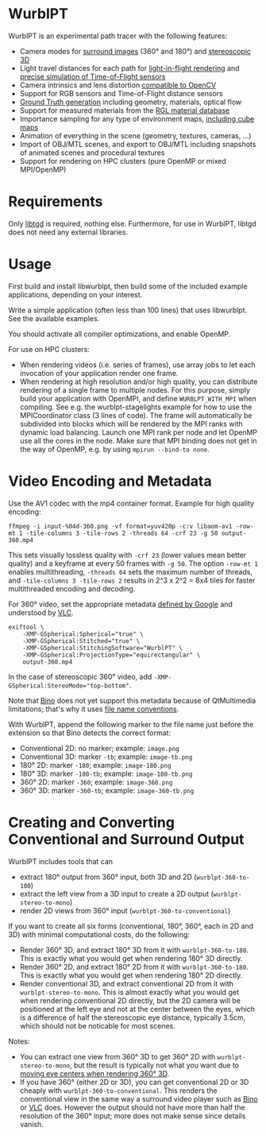 # WurblPT

WurblPT is an experimental path tracer with the following features:
- Camera modes for [surround images](https://marlam.de/wurblpt/features/rendering-surround-images/) (360° and 180°)
  and [stereoscopic 3D](https://marlam.de/wurblpt/features/stereoscopic-rendering/)
- Light travel distances for each path for [light-in-flight rendering](https://marlam.de/wurblpt/features/rendering-light-propagation/)
  and [precise simulation of Time-of-Flight sensors](https://marlam.de/wurblpt/features/simulation-of-time-of-flight-sensors/)
- Camera intrinsics and lens distortion [compatible to OpenCV](https://marlam.de/wurblpt/features/rendering-with-opencv-camera-model/)
- Support for RGB sensors and Time-of-Flight distance sensors
- [Ground Truth generation](https://marlam.de/wurblpt/features/rendering-ground-truth/) including geometry, materials, optical flow
- Support for measured materials from the [RGL material database](https://rgl.epfl.ch/materials)
- Importance sampling for any type of environment maps, [including cube maps](https://marlam.de/wurblpt/features/importance-sampling-for-cube-maps/)
- Animation of everything in the scene (geometry, textures, cameras, ...)
- Import of OBJ/MTL scenes, and export to OBJ/MTL including snapshots of animated scenes and procedural textures
- Support for rendering on HPC clusters (pure OpenMP or mixed MPI/OpenMP)


# Requirements

Only [libtgd](https://marlam.de/tgd/) is required, nothing else. Furthermore,
for use in WurblPT, libtgd does not need any external libraries.


# Usage

First build and install libwurblpt, then build some of the included example
applications, depending on your interest.

Write a simple application (often less than 100 lines) that uses libwurblpt.
See the available examples.

You should activate all compiler optimizations, and enable OpenMP.

For use on HPC clusters:
- When rendering videos (i.e. series of frames), use array jobs to let each
  invocation of your application render one frame.
- When rendering at high resolution and/or high quality, you can distribute
  rendering of a single frame to multiple nodes. For this purpose, simply build
  your application with OpenMPI, and define `WURBLPT_WITH_MPI` when compiling.
  See e.g. the wurblpt-stagelights example for how to use the MPICoordinator
  class (3 lines of code). The frame will automatically be subdivided into
  blocks which will be rendered by the MPI ranks with dynamic load balancing.
  Launch one MPI rank per node and let OpenMP use all the cores in the node.
  Make sure that MPI binding does not get in the way of OpenMP, e.g. by using
  `mpirun --bind-to none`.


# Video Encoding and Metadata

Use the AV1 codec with the mp4 container format. Example for high quality encoding:
```
ffmpeg -i input-%04d-360.png -vf format=yuv420p -c:v libaom-av1 -row-mt 1 -tile-columns 3 -tile-rows 2 -threads 64 -crf 23 -g 50 output-360.mp4
```
This sets visually lossless quality with `-crf 23` (lower values mean better
quality) and a keyframe at every 50 frames with `-g 50`. The option `-row-mt 1`
enables multithreading, `-threads 64` sets the maximum number of threads, and
`-tile-columns 3 -tile-rows 2` results in 2^3 x 2^2 = 8x4 tiles for faster
multithreaded encoding and decoding.

For 360° video, set the appropriate metadata
[defined by Google](https://github.com/google/spatial-media/blob/master/docs/spherical-video-rfc.md)
and understood by [VLC](https://www.videolan.org/vlc/).
```
exiftool \
	-XMP-GSpherical:Spherical="true" \
	-XMP-GSpherical:Stitched="true" \
	-XMP-GSpherical:StitchingSoftware="WurblPT" \
	-XMP-GSpherical:ProjectionType="equirectangular" \
	output-360.mp4
```
In the case of stereoscopic 360° video, add `-XMP-GSpherical:StereoMode="top-bottom"`.

Note that [Bino](https://bino3d.org) does not yet support this metadata because
of QtMultimedia limitations; that's why it uses [file name conventions](https://bino3d.org/bino-manual.html#file-name-conventions).

With WurblPT, append the following marker to the file name just before the extension so that Bino detects the correct format:
- Conventional 2D: no marker; example: `image.png`
- Conventional 3D: marker `-tb`; example: `image-tb.png`
- 180° 2D: marker `-180`; example: `image-180.png`
- 180° 3D: marker `-180-tb`; example: `image-180-tb.png`
- 360° 2D: marker `-360`; example: `image-360.png`
- 360° 3D: marker `-360-tb`; example: `image-360-tb.png`


# Creating and Converting Conventional and Surround Output

WurblPT includes tools that can
- extract 180° output from 360° input, both 3D and 2D (`wurblpt-360-to-180`)
- extract the left view from a 3D input to create a 2D output (`wurblpt-stereo-to-mono`)
- render 2D views from 360° input (`wurblpt-360-to-conventional`)

If you want to create all six forms (conventional, 180°, 360°, each in 2D and 3D) with minimal computational costs, do the following:
- Render 360° 3D, and extract 180° 3D from it with `wurblpt-360-to-180`.
  This is exactly what you would get when rendering 180° 3D directly.
- Render 360° 2D, and extract 180° 2D from it with `wurblpt-360-to-180`.
  This is exactly what you would get when rendering 180° 2D directly.
- Render conventional 3D, and extract conventional 2D from it with `wurblpt-stereo-to-mono`.
  This is almost exactly what you would get when rendering conventional 2D
  directly, but the 2D camera will be positioned at the left eye and not at the
  center between the eyes, which is a difference of half the stereoscopic eye
  distance, typically 3.5cm, which should not be noticable for most scenes.

Notes:
- You can extract one view from 360° 3D to get 360° 2D with `wurblpt-stereo-to-mono`,
  but the result is typically not what you want due to
  [moving eye centers when rendering 360° 3D](https://developers.google.com/static/vr/jump/rendering-ods-content.pdf).
- If you have 360° (either 2D or 3D), you can get conventional 2D or 3D cheaply
  with `wurblpt-360-to-conventional`. This renders the conventional view in the same
  way a surround video player such as [Bino](https://bino3d.org) or
  [VLC](https://www.videolan.org/vlc/) does.
  However the output should not have more than half the resolution of the
  360° input; more does not make sense since details vanish.
